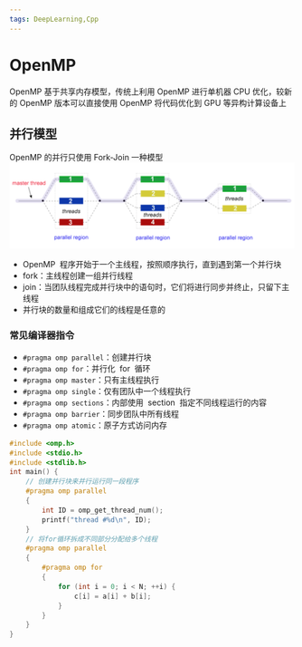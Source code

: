 ```yaml
---
tags: DeepLearning,Cpp
---
```


# OpenMP

OpenMP 基于共享内存模型，传统上利用 OpenMP 进行单机器 CPU 优化，较新的 OpenMP 版本可以直接使用 OpenMP 将代码优化到 GPU 等异构计算设备上

## 并行模型

OpenMP 的并行只使用 Fork-Join 一种模型
![Fork-Join](../../../attachments/openmp.png)

- OpenMP  程序开始于一个主线程，按照顺序执行，直到遇到第一个并行块
- fork：主线程创建一组并行线程
- join：当团队线程完成并行块中的语句时，它们将进行同步并终止，只留下主线程
- 并行块的数量和组成它们的线程是任意的

### 常见编译器指令

- `#pragma omp parallel`：创建并行块
- `#pragma omp for`：并行化  for  循环
- `#pragma omp master`：只有主线程执行
- `#pragma omp single`：仅有团队中一个线程执行
- `#pragma omp sections`：内部使用  section  指定不同线程运行的内容
- `#pragma omp barrier`：同步团队中所有线程
- `#pragma omp atomic`：原子方式访问内存

```cpp
#include <omp.h>
#include <stdio.h>
#include <stdlib.h>
int main() {
    // 创建并行块来并行运行同一段程序
    #pragma omp parallel
    {
        int ID = omp_get_thread_num();
        printf("thread #%d\n", ID);
    }
    // 将for循环拆成不同部分分配给多个线程
    #pragma omp parallel
    {
        #pragma omp for
        {
            for (int i = 0; i < N; ++i) {
                c[i] = a[i] + b[i];
            }
        }
    }
}
```
